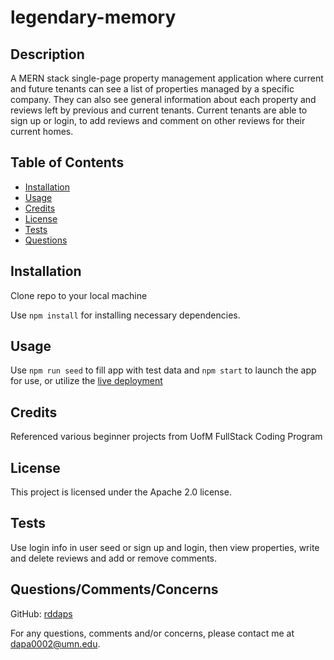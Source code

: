# legendary-memory
  ## Description

A MERN stack single-page property management application where current and future tenants can see a list of properties managed by a specific company. They can also see general information about each property and reviews left by previous and current tenants. Current tenants are able to sign up or login, to add reviews and comment on other reviews for their current homes.

## Table of Contents

- [Installation](#installation)
- [Usage](#usage)
- [Credits](#credits)
- [License](#license)
- [Tests](#tests)
- [Questions](#questions)

## Installation

Clone repo to your local machine
<br>

Use `npm install` for installing necessary dependencies.

## Usage

Use `npm run seed` to fill app with test data and `npm start` to launch the app for use, or utilize the [live deployment](https://properkey-4a24cfc9f6dc.herokuapp.com/)

## Credits

Referenced various beginner projects from UofM FullStack Coding Program

## License

This project is licensed under the Apache 2.0 license.

## Tests

Use login info in user seed or sign up and login, then view properties, write and delete reviews and add or remove comments.

## Questions/Comments/Concerns

GitHub: [rddaps](https://github.com/rddaps)

For any questions, comments and/or concerns, please contact me at dapa0002@umn.edu.

